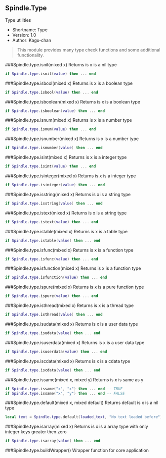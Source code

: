 Spindle.Type
------------
Type utilities

* Shortname: Type
* Version: 1.0
* Author: Kagu-chan

> This module provides many type check functions and some additional functionality.

###Spindle.type.isnil(mixed x)
Returns is x is a nil type
```lua
if Spindle.type.isnil(value) then ... end
```

###Spindle.type.isbool(mixed x)
Returns is x is a boolean type
```lua
if Spindle.type.isbool(value) then ... end
```

###Spindle.type.isboolean(mixed x)
Returns is x is a boolean type
```lua
if Spindle.type.isboolean(value) then ... end
```

###Spindle.type.isnum(mixed x)
Returns is x is a number type
```lua
if Spindle.type.isnum(value) then ... end
```

###Spindle.type.isnumber(mixed x)
Returns is x is a number type
```lua
if Spindle.type.isnumber(value) then ... end
```

###Spindle.type.isint(mixed x)
Returns is x is a integer type
```lua
if Spindle.type.isint(value) then ... end
```

###Spindle.type.isinteger(mixed x)
Returns is x is a integer type
```lua
if Spindle.type.isinteger(value) then ... end
```

###Spindle.type.isstring(mixed x)
Returns is x is a string type
```lua
if Spindle.type.isstring(value) then ... end
```

###Spindle.type.istext(mixed x)
Returns is x is a string type
```lua
if Spindle.type.istext(value) then ... end
```

###Spindle.type.istable(mixed x)
Returns is x is a table type
```lua
if Spindle.type.istable(value) then ... end
```

###Spindle.type.isfunc(mixed x)
Returns is x is a function type
```lua
if Spindle.type.isfunc(value) then ... end
```

###Spindle.type.isfunction(mixed x)
Returns is x is a function type
```lua
if Spindle.type.isfunction(value) then ... end
```

###Spindle.type.ispure(mixed x)
Returns is x is a pure function type
```lua
if Spindle.type.ispure(value) then ... end
```

###Spindle.type.isthread(mixed x)
Returns is x is a thread type
```lua
if Spindle.type.isthread(value) then ... end
```

###Spindle.type.isudata(mixed x)
Returns is x is a user data type
```lua
if Spindle.type.isudata(value) then ... end
```

###Spindle.type.isuserdata(mixed x)
Returns is x is a user data type
```lua
if Spindle.type.isuserdata(value) then ... end
```

###Spindle.type.iscdata(mixed x)
Returns is x is a cdata type
```lua
if Spindle.type.iscdata(value) then ... end
```

###Spindle.type.issame(mixed x, mixed y)
Returns is x is same as y
```lua
if Spindle.type.issame("x", "x") then ... end -- TRUE
if Spindle.type.issame("x", "y") then ... end -- FALSE
```

###Spindle.type.default(mixed x, mixed default)
Returns default is x is a nil type
```lua
local text = Spindle.type.default(loaded_text, "No text loaded before")
```

###Spindle.type.isarray(mixed x)
Returns is x is a array type with only integer keys greater then zero
```lua
if Spindle.type.isarray(value) then ... end
```

###Spindle.type.buildWrapper()
Wrapper function for core application
